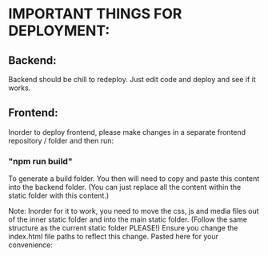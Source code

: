# IMPORTANT THINGS FOR DEPLOYMENT:

## Backend:

Backend should be chill to redeploy. Just edit code and deploy and see if it works. 

## Frontend:

Inorder to deploy frontend, please make changes in a separate frontend repository / folder and then run:

### "npm run build"

To generate a build folder. You then will need to copy and paste this content into the backend folder. (You can just replace all the content within the static folder with this content.)

Note: Inorder for it to work, you need to move the css, js and media files out of the inner static folder and into the main static folder. (Follow the same structure as the current static folder PLEASE!)
Ensure you change the index.html file paths to reflect this change.
Pasted here for your convenience:
### <script defer="defer" src="/js/main.a4fd6f81.js">

and

### <link href="/css/main.cd486f81.css" rel="stylesheet">


